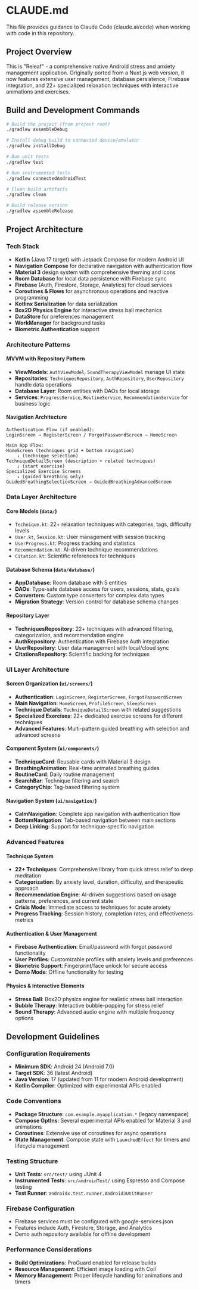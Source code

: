 # CLAUDE.md

This file provides guidance to Claude Code (claude.ai/code) when working with code in this repository.

## Project Overview

This is "Releaf" - a comprehensive native Android stress and anxiety management application. Originally ported from a Nuxt.js web version, it now features extensive user management, database persistence, Firebase integration, and 22+ specialized relaxation techniques with interactive animations and exercises.

## Build and Development Commands

```bash
# Build the project (from project root)
./gradlew assembleDebug

# Install debug build to connected device/emulator
./gradlew installDebug

# Run unit tests
./gradlew test

# Run instrumented tests
./gradlew connectedAndroidTest

# Clean build artifacts
./gradlew clean

# Build release version
./gradlew assembleRelease
```

## Project Architecture

### Tech Stack
- **Kotlin** (Java 17 target) with Jetpack Compose for modern Android UI
- **Navigation Compose** for declarative navigation with authentication flow
- **Material 3** design system with comprehensive theming and icons
- **Room Database** for local data persistence with Firebase sync
- **Firebase** (Auth, Firestore, Storage, Analytics) for cloud services
- **Coroutines & Flows** for asynchronous operations and reactive programming
- **Kotlinx Serialization** for data serialization
- **Box2D Physics Engine** for interactive stress ball mechanics
- **DataStore** for preferences management
- **WorkManager** for background tasks
- **Biometric Authentication** support

### Architecture Patterns

#### MVVM with Repository Pattern
- **ViewModels**: `AuthViewModel`, `SoundTherapyViewModel` manage UI state
- **Repositories**: `TechniquesRepository`, `AuthRepository`, `UserRepository` handle data operations
- **Database Layer**: Room entities with DAOs for local storage
- **Services**: `ProgressService`, `RoutineService`, `RecommendationService` for business logic

#### Navigation Architecture
```
Authentication Flow (if enabled):
LoginScreen → RegisterScreen / ForgotPasswordScreen → HomeScreen

Main App Flow:
HomeScreen (techniques grid + bottom navigation)
    ↓ (technique selection)
TechniqueDetailScreen (description + related techniques)
    ↓ (start exercise)
Specialized Exercise Screens
    ↓ (guided breathing only)
GuidedBreathingSelectionScreen → GuidedBreathingAdvancedScreen
```

### Data Layer Architecture

#### Core Models (`data/`)
- `Technique.kt`: 22+ relaxation techniques with categories, tags, difficulty levels
- `User.kt`, `Session.kt`: User management with session tracking
- `UserProgress.kt`: Progress tracking and statistics
- `Recommendation.kt`: AI-driven technique recommendations
- `Citation.kt`: Scientific references for techniques

#### Database Schema (`data/database/`)
- **AppDatabase**: Room database with 5 entities
- **DAOs**: Type-safe database access for users, sessions, stats, goals
- **Converters**: Custom type converters for complex data types
- **Migration Strategy**: Version control for database schema changes

#### Repository Layer
- **TechniquesRepository**: 22+ techniques with advanced filtering, categorization, and recommendation engine
- **AuthRepository**: Authentication with Firebase Auth integration
- **UserRepository**: User data management with local/cloud sync
- **CitationsRepository**: Scientific backing for techniques

### UI Layer Architecture

#### Screen Organization (`ui/screens/`)
- **Authentication**: `LoginScreen`, `RegisterScreen`, `ForgotPasswordScreen`
- **Main Navigation**: `HomeScreen`, `ProfileScreen`, `SleepScreen`
- **Technique Details**: `TechniqueDetailScreen` with related suggestions
- **Specialized Exercises**: 22+ dedicated exercise screens for different techniques
- **Advanced Features**: Multi-pattern guided breathing with selection and advanced screens

#### Component System (`ui/components/`)
- **TechniqueCard**: Reusable cards with Material 3 design
- **BreathingAnimation**: Real-time animated breathing guides
- **RoutineCard**: Daily routine management
- **SearchBar**: Technique filtering and search
- **CategoryChip**: Tag-based filtering system

#### Navigation System (`ui/navigation/`)
- **CalmNavigation**: Complete app navigation with authentication flow
- **BottomNavigation**: Tab-based navigation between main sections
- **Deep Linking**: Support for technique-specific navigation

### Advanced Features

#### Technique System
- **22+ Techniques**: Comprehensive library from quick stress relief to deep meditation
- **Categorization**: By anxiety level, duration, difficulty, and therapeutic approach
- **Recommendation Engine**: AI-driven suggestions based on usage patterns, preferences, and current state
- **Crisis Mode**: Immediate access to techniques for acute anxiety
- **Progress Tracking**: Session history, completion rates, and effectiveness metrics

#### Authentication & User Management
- **Firebase Authentication**: Email/password with forgot password functionality
- **User Profiles**: Customizable profiles with anxiety levels and preferences
- **Biometric Support**: Fingerprint/face unlock for secure access
- **Demo Mode**: Offline functionality for testing

#### Physics & Interactive Elements
- **Stress Ball**: Box2D physics engine for realistic stress ball interaction
- **Bubble Therapy**: Interactive bubble-popping for stress relief
- **Sound Therapy**: Advanced audio engine with multiple frequency options

## Development Guidelines

### Configuration Requirements
- **Minimum SDK**: Android 24 (Android 7.0) 
- **Target SDK**: 36 (latest Android)
- **Java Version**: 17 (updated from 11 for modern Android development)
- **Kotlin Compiler**: Optimized with experimental APIs enabled

### Code Conventions
- **Package Structure**: `com.example.myapplication.*` (legacy namespace)
- **Compose OptIns**: Several experimental APIs enabled for Material 3 and animations
- **Coroutines**: Extensive use of coroutines for async operations
- **State Management**: Compose state with `LaunchedEffect` for timers and lifecycle management

### Testing Structure
- **Unit Tests**: `src/test/` using JUnit 4
- **Instrumented Tests**: `src/androidTest/` using Espresso and Compose testing
- **Test Runner**: `androidx.test.runner.AndroidJUnitRunner`

### Firebase Configuration
- Firebase services must be configured with google-services.json
- Features include Auth, Firestore, Storage, and Analytics
- Demo auth repository available for offline development

### Performance Considerations
- **Build Optimizations**: ProGuard enabled for release builds
- **Resource Management**: Efficient image loading with Coil
- **Memory Management**: Proper lifecycle handling for animations and timers
